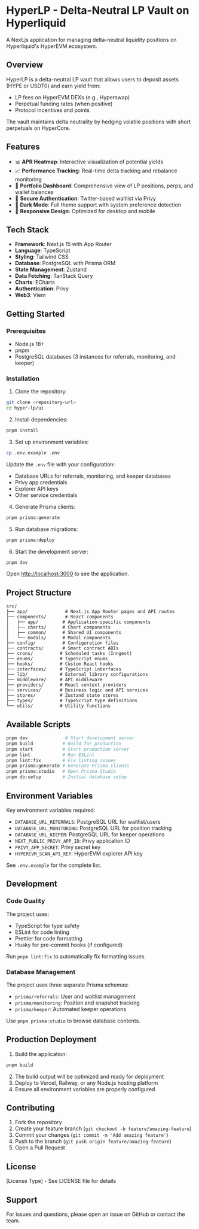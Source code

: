 # HyperLP - Delta-Neutral LP Vault on Hyperliquid

A Next.js application for managing delta-neutral liquidity positions on Hyperliquid's HyperEVM ecosystem.

## Overview

HyperLP is a delta-neutral LP vault that allows users to deposit assets (HYPE or USDT0) and earn yield from:
- LP fees on HyperEVM DEXs (e.g., Hyperswap)
- Perpetual funding rates (when positive)
- Protocol incentives and points

The vault maintains delta neutrality by hedging volatile positions with short perpetuals on HyperCore.

## Features

- 📊 **APR Heatmap**: Interactive visualization of potential yields
- 📈 **Performance Tracking**: Real-time delta tracking and rebalance monitoring
- 💼 **Portfolio Dashboard**: Comprehensive view of LP positions, perps, and wallet balances
- 🔐 **Secure Authentication**: Twitter-based waitlist via Privy
- 🌙 **Dark Mode**: Full theme support with system preference detection
- 📱 **Responsive Design**: Optimized for desktop and mobile

## Tech Stack

- **Framework**: Next.js 15 with App Router
- **Language**: TypeScript
- **Styling**: Tailwind CSS
- **Database**: PostgreSQL with Prisma ORM
- **State Management**: Zustand
- **Data Fetching**: TanStack Query
- **Charts**: ECharts
- **Authentication**: Privy
- **Web3**: Viem

## Getting Started

### Prerequisites

- Node.js 18+
- pnpm
- PostgreSQL databases (3 instances for referrals, monitoring, and keeper)

### Installation

1. Clone the repository:
```bash
git clone <repository-url>
cd hyper-lp/ui
```

2. Install dependencies:
```bash
pnpm install
```

3. Set up environment variables:
```bash
cp .env.example .env
```

Update the `.env` file with your configuration:
- Database URLs for referrals, monitoring, and keeper databases
- Privy app credentials
- Explorer API keys
- Other service credentials

4. Generate Prisma clients:
```bash
pnpm prisma:generate
```

5. Run database migrations:
```bash
pnpm prisma:deploy
```

6. Start the development server:
```bash
pnpm dev
```

Open [http://localhost:3000](http://localhost:3000) to see the application.

## Project Structure

```
src/
├── app/              # Next.js App Router pages and API routes
├── components/       # React components
│   ├── app/         # Application-specific components
│   ├── charts/      # Chart components
│   ├── common/      # Shared UI components
│   └── modals/      # Modal components
├── config/          # Configuration files
├── contracts/       # Smart contract ABIs
├── crons/          # Scheduled tasks (Inngest)
├── enums/          # TypeScript enums
├── hooks/          # Custom React hooks
├── interfaces/     # TypeScript interfaces
├── lib/            # External library configurations
├── middleware/     # API middleware
├── providers/      # React context providers
├── services/       # Business logic and API services
├── stores/         # Zustand state stores
├── types/          # TypeScript type definitions
└── utils/          # Utility functions
```

## Available Scripts

```bash
pnpm dev              # Start development server
pnpm build           # Build for production
pnpm start           # Start production server
pnpm lint            # Run ESLint
pnpm lint:fix        # Fix linting issues
pnpm prisma:generate # Generate Prisma clients
pnpm prisma:studio   # Open Prisma Studio
pnpm db:setup        # Initial database setup
```

## Environment Variables

Key environment variables required:

- `DATABASE_URL_REFERRALS`: PostgreSQL URL for waitlist/users
- `DATABASE_URL_MONITORING`: PostgreSQL URL for position tracking
- `DATABASE_URL_KEEPER`: PostgreSQL URL for keeper operations
- `NEXT_PUBLIC_PRIVY_APP_ID`: Privy application ID
- `PRIVY_APP_SECRET`: Privy secret key
- `HYPEREVM_SCAN_API_KEY`: HyperEVM explorer API key

See `.env.example` for the complete list.

## Development

### Code Quality

The project uses:
- TypeScript for type safety
- ESLint for code linting
- Prettier for code formatting
- Husky for pre-commit hooks (if configured)

Run `pnpm lint:fix` to automatically fix formatting issues.

### Database Management

The project uses three separate Prisma schemas:
- `prisma/referrals`: User and waitlist management
- `prisma/monitoring`: Position and snapshot tracking
- `prisma/keeper`: Automated keeper operations

Use `pnpm prisma:studio` to browse database contents.

## Production Deployment

1. Build the application:
```bash
pnpm build
```

2. The build output will be optimized and ready for deployment
3. Deploy to Vercel, Railway, or any Node.js hosting platform
4. Ensure all environment variables are properly configured

## Contributing

1. Fork the repository
2. Create your feature branch (`git checkout -b feature/amazing-feature`)
3. Commit your changes (`git commit -m 'Add amazing feature'`)
4. Push to the branch (`git push origin feature/amazing-feature`)
5. Open a Pull Request

## License

[License Type] - See LICENSE file for details

## Support

For issues and questions, please open an issue on GitHub or contact the team.